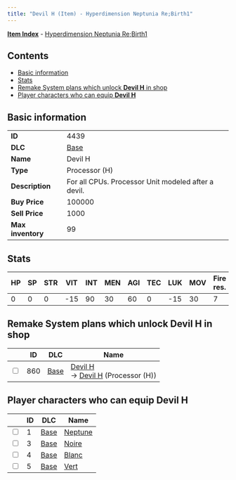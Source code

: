```yaml
---
title: "Devil H (Item) - Hyperdimension Neptunia Re;Birth1"
---
```


[**Item Index**](/neptunia/rb1/item/index.html) - [Hyperdimension Neptunia Re;Birth1](/neptunia/rb1)

## Contents

- [Basic information](#basic-information)
- [Stats](#stats)
- [Remake System plans which unlock **Devil H** in shop](#remake-system-plans-which-unlock-devil-h-in-shop)
- [Player characters who can equip **Devil H**](#player-characters-who-can-equip-devil-h)

## Basic information

|   |   |
| -- | -- |
| **ID** | 4439 |
| **DLC** | [Base](/neptunia/rb1/dlc/1-base.html) |
| **Name** | Devil H |
| **Type** | Processor (H) |
| **Description** | For all CPUs. Processor Unit modeled after a devil. |
| **Buy Price** | 100000 |
| **Sell Price** | 1000 |
| **Max inventory** | 99 |

## Stats

| HP | SP | STR | VIT | INT | MEN | AGI | TEC | LUK | MOV | Fire res. | Ice res. | Wind res. | Lightning res. |
| -- | -- | --- | --- | --- | --- | --- | --- | --- | --- | --------- | -------- | --------- | -------------- |
| 0 | 0 | 0 | -15 | 90 | 30 | 60 | 0 | -15 | 30 | 7 | -7 | -7 | 7 |

## Remake System plans which unlock **Devil H** in shop

|    | ID | DLC | Name |
| -- | -- | --- | ---- |
| <input type="checkbox" id="rb1-remake-1-860" class="trackbox" /> | 860 | [Base](/neptunia/rb1/dlc/1-base.html) | [Devil H](/neptunia/rb1/remake/1-860-devil-h.html)<br />→ [Devil H](/neptunia/rb1/item/1-4439-devil-h.html) (Processor (H)) |

## Player characters who can equip **Devil H**

|    | ID | DLC | Name |
| -- | -- | --- | ---- |
| <input type="checkbox" id="rb1-player-1-1" class="trackbox" /> | 1 | [Base](/neptunia/rb1/dlc/1-base.html) | [Neptune](/neptunia/rb1/player/1-1-neptune.html) |
| <input type="checkbox" id="rb1-player-1-3" class="trackbox" /> | 3 | [Base](/neptunia/rb1/dlc/1-base.html) | [Noire](/neptunia/rb1/player/1-3-noire.html) |
| <input type="checkbox" id="rb1-player-1-4" class="trackbox" /> | 4 | [Base](/neptunia/rb1/dlc/1-base.html) | [Blanc](/neptunia/rb1/player/1-4-blanc.html) |
| <input type="checkbox" id="rb1-player-1-5" class="trackbox" /> | 5 | [Base](/neptunia/rb1/dlc/1-base.html) | [Vert](/neptunia/rb1/player/1-5-vert.html) |